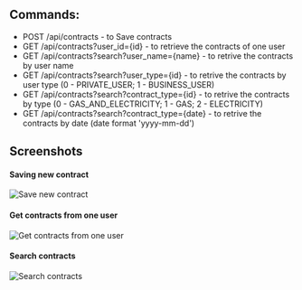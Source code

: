## Commands:
* POST /api/contracts - to Save contracts
* GET  /api/contracts?user_id={id} - to retrieve the contracts of one user
* GET  /api/contracts?search?user_name={name} - to retrive the contracts by user name
* GET  /api/contracts?search?user_type={id} - to retrive the contracts by user type (0 - PRIVATE_USER; 1 - BUSINESS_USER)
* GET  /api/contracts?search?contract_type={id} - to retrive the contracts by type (0 - GAS_AND_ELECTRICITY; 1 - GAS; 2 - ELECTRICITY)
* GET  /api/contracts?search?contract_type={date} - to retrive the contracts by date (date format 'yyyy-mm-dd')
## Screenshots
#### Saving new contract
![Save new contract](https://user-images.githubusercontent.com/10728264/158079527-cf613634-d1c1-434a-bb32-f37d81a5a43e.PNG)

#### Get contracts from one user
![Get contracts from one user](https://user-images.githubusercontent.com/10728264/158079581-508d1ae2-e716-4f6b-8a00-9e3ccb2d8ab9.PNG)

#### Search contracts
![Search contracts](https://user-images.githubusercontent.com/10728264/158079620-39abfe13-8e16-46e2-a223-c882d268a661.PNG)

